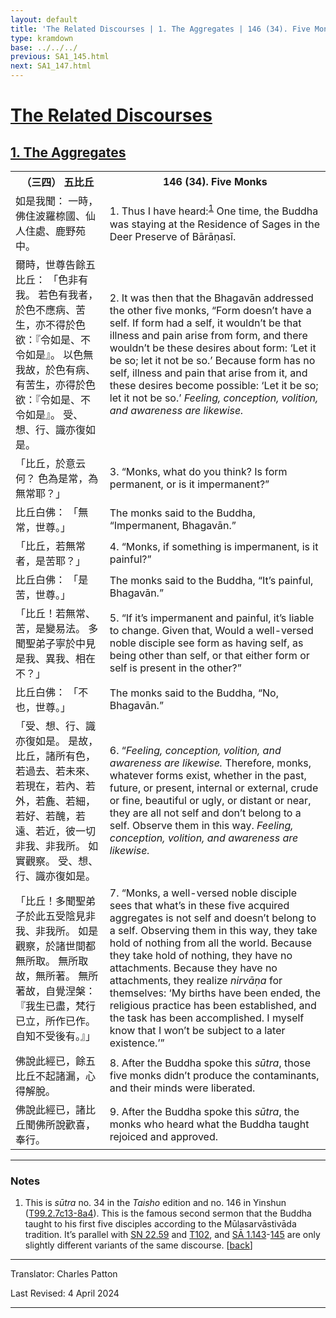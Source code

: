 ```yaml
---
layout: default
title: 'The Related Discourses | 1. The Aggregates | 146 (34). Five Monks'
type: kramdown
base: ../../../
previous: SA1_145.html
next: SA1_147.html
---
```


<h1><a href='../index.html'>The Related Discourses</a></h1>
<h2><a href='index.html'>1. The Aggregates</a></h2>

<table class="trans">
  <th class='ch'>（三四） 五比丘</th>
  <th class='en'>146 (34). Five Monks</th>
  <tr>
    <td title='t99.2.7c13'>如是我聞： 一時，佛住波羅㮈國、仙人住處、鹿野苑中。</td>
    <td id='p1'>1. Thus I have heard:<sup id="ref1"><a href="#n1">1</a></sup> One time, the Buddha was staying at the Residence of Sages in the Deer Preserve of Bārāṇasī.</td>
  </tr>
  <tr>
    <td title='t99.2.7c14'>爾時，世尊告餘五比丘： 「色非有我。 若色有我者，於色不應病、苦生，亦不得於色欲：『令如是、不令如是』。 以色無我故，於色有病、有苦生，亦得於色欲：『令如是、不令如是』。 受、想、行、識亦復如是。</td>
    <td id='p2'>2. It was then that the Bhagavān addressed the other five monks, “Form doesn’t have a self. If form had a self, it wouldn’t be that illness and pain arise from form, and there wouldn’t be these desires about form: ‘Let it be so; let it not be so.’ Because form has no self, illness and pain that arise from it, and these desires become possible: ‘Let it be so; let it not be so.’ <em>Feeling, conception, volition, and awareness are likewise.</em></td>
  </tr>
  <tr>
    <td title='t99.2.7c19'>「比丘，於意云何？ 色為是常，為無常耶？」</td>
    <td id='p3'>3. “Monks, what do you think? Is form permanent, or is it impermanent?”</td>
  </tr>
  <tr>
    <td title='t99.2.7c19'>比丘白佛： 「無常，世尊。」</td>
    <td>The monks said to the Buddha, “Impermanent, Bhagavān.”</td>
  </tr>
  <tr>
    <td title='t99.2.7c20'>「比丘，若無常者，是苦耶？」</td>
    <td id='p4'>4. “Monks, if something is impermanent, is it painful?”</td>
  </tr>
  <tr>
    <td title='t99.2.7c21'>比丘白佛： 「是苦，世尊。」</td>
    <td>The monks said to the Buddha, “It’s painful, Bhagavān.”</td>
  </tr>
  <tr>
    <td title='t99.2.7c21'>「比丘！若無常、苦，是變易法。 多聞聖弟子寧於中見是我、異我、相在不？」</td>
    <td id='p5'>5. “If it’s impermanent and painful, it’s liable to change. Given that, Would a well-versed noble disciple see form as having self, as being other than self, or that either form or self is present in the other?”</td>
  </tr>
  <tr>
    <td title='t99.2.7c23'>比丘白佛： 「不也，世尊。」</td>
    <td>The monks said to the Buddha, “No, Bhagavān.”</td>
  </tr>
  <tr>
    <td title='t99.2.7c23'>「受、想、行、識亦復如是。 是故，比丘，諸所有色，若過去、若未來、若現在，若內、若外，若麁、若細，若好、若醜，若遠、若近，彼一切非我、非我所。 如實觀察。 受、想、行、識亦復如是。</td>
    <td id='p6'>6. “<em>Feeling, conception, volition, and awareness are likewise.</em> Therefore, monks, whatever forms exist, whether in the past, future, or present, internal or external, crude or fine, beautiful or ugly, or distant or near, they are all not self and don’t belong to a self. Observe them in this way. <em>Feeling, conception, volition, and awareness are likewise.</em></td>
  </tr>
  <tr>
    <td title='t99.2.7c27'>「比丘！多聞聖弟子於此五受陰見非我、非我所。 如是觀察，於諸世間都無所取。 無所取故，無所著。 無所著故，自覺涅槃： 『我生已盡，梵行已立，所作已作。 自知不受後有。』」</td>
    <td id='p7'>7. “Monks, a well-versed noble disciple sees that what’s in these five acquired aggregates is not self and doesn’t belong to a self. Observing them in this way, they take hold of nothing from all the world. Because they take hold of nothing, they have no attachments. Because they have no attachments, they realize <em>nirvāṇa</em> for themselves: ‘My births have been ended, the religious practice has been established, and the task has been accomplished. I myself know that I won’t be subject to a later existence.’”</td>
  </tr>
  <tr>
    <td title='t99.2.8a2'>佛說此經已，餘五比丘不起諸漏，心得解脫。</td>
    <td id='p8'>8. After the Buddha spoke this <em>sūtra</em>, those five monks didn’t produce the contaminants, and their minds were liberated.</td>
  </tr>
  <tr>
    <td title='t99.2.8a3'>佛說此經已，諸比丘聞佛所說歡喜，奉行。</td>
    <td id='p9'>9. After the Buddha spoke this <em>sūtra</em>, the monks who heard what the Buddha taught rejoiced and approved.</td>
  </tr>
</table>

<hr/>

<h3 id="notes">Notes</h3>

<ol>
<li id="n1">This is <em>sūtra</em> no. 34 in the <cite>Taisho</cite> edition and no. 146 in Yinshun (<a href="https://cbetaonline.dila.edu.tw/zh/T02n0099_p0007c13" target="_blank">T99.2.7c13-8a4</a>). This is the famous second sermon that the Buddha taught to his first five disciples according to the Mūlasarvāstivāda tradition. It’s parallel with <a href="https://suttacentral.net/sn22.59" target="_blank">SN 22.59</a> and <a href="../../other/T102.html" target="_blank">T102</a>, and <a href="SA1_143.html" target="_blank">SĀ 1.143</a>-<a href="SA1_145.html" target="_blank">145</a> are only slightly different variants of the same discourse. [<a href="#ref1">back</a>]</li>
</ol>
<hr/>

<p class="translator">Translator: Charles Patton</p>
<p class='revised'>Last Revised: 4 April 2024</p>

<hr/>